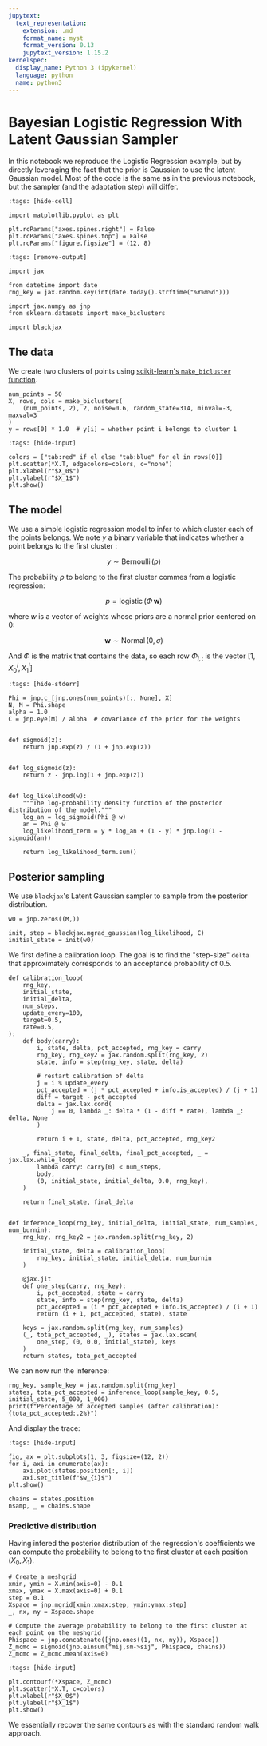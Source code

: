 ```yaml
---
jupytext:
  text_representation:
    extension: .md
    format_name: myst
    format_version: 0.13
    jupytext_version: 1.15.2
kernelspec:
  display_name: Python 3 (ipykernel)
  language: python
  name: python3
---
```


# Bayesian Logistic Regression With Latent Gaussian Sampler

In this notebook we reproduce the Logistic Regression example, but by directly leveraging the fact that the prior is Gaussian to use the latent Gaussian model. Most of the code is the same as in the previous notebook, but the sampler (and the adaptation step) will differ.

```{code-cell}
:tags: [hide-cell]

import matplotlib.pyplot as plt

plt.rcParams["axes.spines.right"] = False
plt.rcParams["axes.spines.top"] = False
plt.rcParams["figure.figsize"] = (12, 8)
```

```{code-cell}
:tags: [remove-output]

import jax

from datetime import date
rng_key = jax.random.key(int(date.today().strftime("%Y%m%d")))
```

```{code-cell}
import jax.numpy as jnp
from sklearn.datasets import make_biclusters

import blackjax
```

## The data

We create two clusters of points using [scikit-learn's `make_bicluster` function](https://scikit-learn.org/stable/modules/generated/sklearn.datasets.make_biclusters.html?highlight=bicluster%20data#sklearn.datasets.make_biclusters).

```{code-cell}
num_points = 50
X, rows, cols = make_biclusters(
    (num_points, 2), 2, noise=0.6, random_state=314, minval=-3, maxval=3
)
y = rows[0] * 1.0  # y[i] = whether point i belongs to cluster 1
```

```{code-cell}
:tags: [hide-input]

colors = ["tab:red" if el else "tab:blue" for el in rows[0]]
plt.scatter(*X.T, edgecolors=colors, c="none")
plt.xlabel(r"$X_0$")
plt.ylabel(r"$X_1$")
plt.show()
```

## The model

We use a simple logistic regression model to infer to which cluster each of the points belongs. We note $y$ a binary variable that indicates whether a point belongs to the first cluster :

$$
y \sim \operatorname{Bernoulli}(p)
$$

The probability $p$ to belong to the first cluster commes from a logistic regression:

$$
p = \operatorname{logistic}(\Phi\,\boldsymbol{w})
$$

where $w$ is a vector of weights whose priors are a normal prior centered on 0:

$$
\boldsymbol{w} \sim \operatorname{Normal}(0, \sigma)
$$

And $\Phi$ is the matrix that contains the data, so each row $\Phi_{i,:}$ is the vector $\left[1, X_0^i, X_1^i\right]$

```{code-cell}
:tags: [hide-stderr]

Phi = jnp.c_[jnp.ones(num_points)[:, None], X]
N, M = Phi.shape
alpha = 1.0
C = jnp.eye(M) / alpha  # covariance of the prior for the weights


def sigmoid(z):
    return jnp.exp(z) / (1 + jnp.exp(z))


def log_sigmoid(z):
    return z - jnp.log(1 + jnp.exp(z))


def log_likelihood(w):
    """The log-probability density function of the posterior distribution of the model."""
    log_an = log_sigmoid(Phi @ w)
    an = Phi @ w
    log_likelihood_term = y * log_an + (1 - y) * jnp.log(1 - sigmoid(an))

    return log_likelihood_term.sum()
```

## Posterior sampling

We use `blackjax`'s Latent Gaussian sampler to sample from the posterior distribution.

```{code-cell}
w0 = jnp.zeros((M,))

init, step = blackjax.mgrad_gaussian(log_likelihood, C)
initial_state = init(w0)
```

We first define a calibration loop. The goal is to find the "step-size" `delta` that approximately corresponds to an acceptance probability of 0.5.

```{code-cell}
def calibration_loop(
    rng_key,
    initial_state,
    initial_delta,
    num_steps,
    update_every=100,
    target=0.5,
    rate=0.5,
):
    def body(carry):
        i, state, delta, pct_accepted, rng_key = carry
        rng_key, rng_key2 = jax.random.split(rng_key, 2)
        state, info = step(rng_key, state, delta)

        # restart calibration of delta
        j = i % update_every
        pct_accepted = (j * pct_accepted + info.is_accepted) / (j + 1)
        diff = target - pct_accepted
        delta = jax.lax.cond(
            j == 0, lambda _: delta * (1 - diff * rate), lambda _: delta, None
        )

        return i + 1, state, delta, pct_accepted, rng_key2

    _, final_state, final_delta, final_pct_accepted, _ = jax.lax.while_loop(
        lambda carry: carry[0] < num_steps,
        body,
        (0, initial_state, initial_delta, 0.0, rng_key),
    )

    return final_state, final_delta


def inference_loop(rng_key, initial_delta, initial_state, num_samples, num_burnin):
    rng_key, rng_key2 = jax.random.split(rng_key, 2)

    initial_state, delta = calibration_loop(
        rng_key, initial_state, initial_delta, num_burnin
    )

    @jax.jit
    def one_step(carry, rng_key):
        i, pct_accepted, state = carry
        state, info = step(rng_key, state, delta)
        pct_accepted = (i * pct_accepted + info.is_accepted) / (i + 1)
        return (i + 1, pct_accepted, state), state

    keys = jax.random.split(rng_key, num_samples)
    (_, tota_pct_accepted, _), states = jax.lax.scan(
        one_step, (0, 0.0, initial_state), keys
    )
    return states, tota_pct_accepted
```

We can now run the inference:

```{code-cell}
rng_key, sample_key = jax.random.split(rng_key)
states, tota_pct_accepted = inference_loop(sample_key, 0.5, initial_state, 5_000, 1_000)
print(f"Percentage of accepted samples (after calibration): {tota_pct_accepted:.2%}")
```

And display the trace:

```{code-cell}
:tags: [hide-input]

fig, ax = plt.subplots(1, 3, figsize=(12, 2))
for i, axi in enumerate(ax):
    axi.plot(states.position[:, i])
    axi.set_title(f"$w_{i}$")
plt.show()
```

```{code-cell}
chains = states.position
nsamp, _ = chains.shape
```

### Predictive distribution

Having infered the posterior distribution of the regression's coefficients we can compute the probability to belong to the first cluster at each position $(X_0, X_1)$.

```{code-cell}
# Create a meshgrid
xmin, ymin = X.min(axis=0) - 0.1
xmax, ymax = X.max(axis=0) + 0.1
step = 0.1
Xspace = jnp.mgrid[xmin:xmax:step, ymin:ymax:step]
_, nx, ny = Xspace.shape

# Compute the average probability to belong to the first cluster at each point on the meshgrid
Phispace = jnp.concatenate([jnp.ones((1, nx, ny)), Xspace])
Z_mcmc = sigmoid(jnp.einsum("mij,sm->sij", Phispace, chains))
Z_mcmc = Z_mcmc.mean(axis=0)
```

```{code-cell}
:tags: [hide-input]

plt.contourf(*Xspace, Z_mcmc)
plt.scatter(*X.T, c=colors)
plt.xlabel(r"$X_0$")
plt.ylabel(r"$X_1$")
plt.show()
```

We essentially recover the same contours as with the standard random walk approach.
